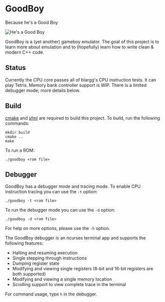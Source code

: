 # GoodBoy

Because he's a Good Boy

![He's a Good Boy](https://raw.githubusercontent.com/0ctobyte/goodboy/master/goodboy.png)

GoodBoy is a (yet another) gameboy emulator. The goal of this project is to learn more about emulation and to (hopefully) learn how to write clean & modern C++ code.

## Status

Currently the CPU core passes all of blargg's CPU instruction tests. It can play Tetris. Memory bank controller support is WIP.
There is a limited debugger mode; more details below.

## Build

[cmake](https://cmake.org) and [sfml](https://www.sfml-dev.org) are required to build this project. To build, run the following commands:

```
mkdir build
cmake ..
make
```

To run a ROM:

```
./goodboy <rom file>
```

## Debugger

GoodBoy has a debugger mode and tracing mode. To enable CPU instruction tracing you can use the `-t` option:

```
./goodboy -t <rom file>
```

To run the debugger mode you can use the `-d` option:

```
./goodboy -d <rom file>
```

For help on more options, please use the `-h` option.

The GoodBoy debugger is an ncurses terminal app and supports the following features:

* Halting and resuming execution
* Single stepping through instructions
* Dumping register state
* Modifying and viewing single registers (8-bit and 16-bit registers are both supported)
* Modifying and viewing a single memory location
* Scrolling support to view complete trace in the terminal

For command usage, type `h` in the debugger.

